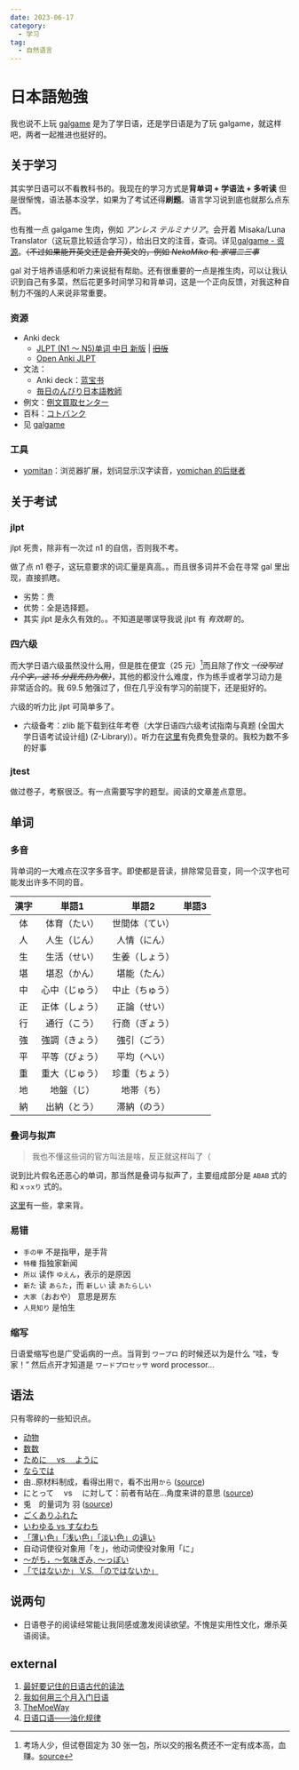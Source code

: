 ```yaml
---
date: 2023-06-17
category:
  - 学习
tag:
  - 自然语言
---
```


# 日本語勉強

我也说不上玩 [galgame](../../hobbies/galgame.md) 是为了学日语，还是学日语是为了玩 galgame，就这样吧，两者一起推进也挺好的。

## 关于学习

其实学日语可以不看教科书的。我现在的学习方式是**背单词 + 学语法 + 多听读** <span class="heimu" title="你知道的太多了">但是很惭愧，语法基本没学</span>，如果为了考试还得**刷题**。语言学习说到底也就那么点东西。

也有推一点 galgame 生肉，例如 _アンレス テルミナリア_。会开着 Misaka/Luna Translator（这玩意比较适合学习），给出日文的注音，查词。详见[galgame - 资源](../../hobbies/galgame.md#资源)。~~（不过如果能开英文还是会开英文的，例如 _NekoMiko_ 和 _家喵二三事_~~

gal 对于培养语感和听力来说挺有帮助。还有很重要的一点是推生肉，可以让我认识到自己有多菜，然后花更多时间学习和背单词，这是一个正向反馈，对我这种自制力不强的人来说非常重要。

### 资源

- Anki deck
  - [JLPT (N1 ～ N5)单词 中日 新版](https://ankiweb.net/shared/info/832276382) | ~~[旧版](https://ankiweb.net/shared/info/34073638)~~
  - [Open Anki JLPT](https://ankiweb.net/shared/decks?search=Open%20anki%20JLPT)
- 文法：
  - Anki deck：[蓝宝书](https://ankiweb.net/shared/info/1959548600)
  - [毎日のんびり日本語教師](https://nihongonosensei.net/)
- 例文：[例文買取センター](https://reibuncnt.jp/)
- 百科：[コトバンク](https://kotobank.jp/)
- 见 [galgame](../../hobbies/galgame.md)

### 工具

- [yomitan](https://github.com/themoeway/yomitan)：浏览器扩展，划词显示汉字读音，[yomichan 的后继者](https://foosoft.net/posts/passing-the-torch-to-yomitan/)

## 关于考试

### jlpt

jlpt 死贵，除非有一次过 n1 的自信，否则我不考。

做了点 n1 卷子，这玩意要求的词汇量是真高。。而且很多词并不会在寻常 gal 里出现，直接抓瞎。

- 劣势：贵
- 优势：全是选择题。
- 其实 jlpt 是永久有效的。。不知道是哪误导我说 jlpt 有 _有效期_ 的。

### 四六级

而大学日语六级虽然没什么用，但是胜在便宜（25 元）[^1]而且除了作文 ~~_（没写过几个字，这 15 分我先扔为敬）_~~，其他的都没什么难度，作为练手或者学习动力是非常适合的。我 69.5 勉强过了，但在几乎没有学习的前提下，还是挺好的。

六级的听力比 jlpt 可简单多了。

[^1]: 考场人少，但试卷固定为 30 张一包，所以交的报名费还不一定有成本高，血赚。[source](https://t.me/withabsolutex/1129)

- 六级备考：zlib 能下载到往年考卷（大学日语四六级考试指南与真题 (全国大学日语考试设计组) (Z-Library)）。听力在[这里](https://app.readoor.cn/app/dt/bi/1523326392/85264-8480865e855413)有免费免登录的。<span class="heimu" title="你知道的太多了">我校为数不多的好事</span>

### jtest

做过卷子，考察很泛。有一点需要写字的题型。阅读的文章差点意思。

## 单词

### 多音

背单词的一大难点在汉字多音字。即使都是音读，排除常见音变，同一个汉字也可能发出许多不同的音。

<!-- prettier-ignore -->
|漢字|単語1|単語2|単語3|
| :-: | :-: | :-: | :-: |
|体|体育（たい）|世間体（てい）|
|人|人生（じん）|人情（にん）|
|生|生活（せい）|生姜（しょう）|
|堪|堪忍（かん）|堪能（たん）|
|中|心中（じゅう）|中止（ちゅう）|
|正|正体（しょう）|正論（せい）|
|行|通行（こう）|行商（ぎょう）|
|強|強調（きょう）|強引（ごう）|
|平|平等（びょう）|平均（へい）|
|重|重大（じゅう）|珍重（ちょう）|
|地|地盤（じ）|地帯（ち）|
|納|出納（とう）|滞納（のう）|

### 叠词与拟声

> 我也不懂这些词的官方叫法是啥，反正就这样叫了（

说到比片假名还恶心的单词，那当然是叠词与拟声了，主要组成部分是 `ABAB` 式的和 `xっxり` 式的。

[这里](https://t.me/jp_study/1523)有一些，拿来背。

### 易错

- `手の甲` 不是指甲，是手背
- `特種` 指独家新闻
- `所以` 读作 `ゆえん`，表示的是原因
- `新た` 读 `あらた`，而 `新しい` 读 `あたらしい`
- `大家`（おおや） 意思是房东
- `人見知り` 是怕生

### 缩写

日语爱缩写也是广受诟病的一点。当背到 `ワープロ` 的时候还以为是什么 “哇，专家！” 然后点开才知道是 `ワードプロセッサ` word processor...

## 语法

只有零碎的一些知识点。

- [动物](https://www.todaimae.com.hk/material/a_zoo.html)
- [数数](https://learning-japanese.com/number-count/)
- [ために　 vs 　ように](https://japanese.stackexchange.com/questions/12450/difference-between-ために-and-ように)
- [ならでは](https://nihongokyoshi-net.com/2019/06/20/jlptn1-grammar-naradewa/)
- 由..原材料制成，看得出用`で`，看不出用`から` ([source](https://www.bilibili.com/video/BV1Ni4y1N7mA/?t=383))
- にとって　 vs 　に対して：前者有站在...角度来讲的意思 ([source](https://www.bilibili.com/video/BV1Ni4y1N7mA/?t=2151))
- 兎　的量词为 羽 ([source](https://japanknowledge.com/articles/kze/column_kaz_02.html))
- [ごくありふれた](https://ja.hinative.com/questions/8252283)
- [いわゆる vs すなわち](https://ja.hinative.com/questions/23858327)
- [「薄い色」「浅い色」「淡い色」の違い](https://www.youtube.com/watch?v=OXufBWERqhM)
- 自动词使役对象用「を」，他动词使役对象用「に」
- [～がち，～気味ぎみ, ～っぽい](https://nihongonosato.com/jlpt/n2-grammar/n2-gachi/)
- [「ではないか」 V.S. 「のではないか」](https://colanekojp.com.tw/classroom_detail/208)

## 说两句

- 日语卷子的阅读经常能让我同感或激发阅读欲望。不愧是实用性文化，爆杀英语阅读。

## external

1. [最好要记住的日语古代的读法](https://t.me/jp_study/2222)
2. [我如何用三个月入门日语](http://numbbbbb.com/2016/07/04/20160704_我如何用三个月入门日语/)
3. [TheMoeWay](https://learnjapanese.moe/)
4. [日语口语——浊化规律](https://mike4ellis.github.io/2019/05/29/japanese-speak-change/)
